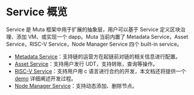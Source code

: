 # Service 概览

Service 是 Muta 框架中用于扩展的抽象层，用户可以基于 Service 定义区块治理、添加 VM、或实现一个 dapp。Muta 当前内置了 Metadata Service，Asset Service，RISC-V Service，Node Manager Service 四个 built-in service。

* [Metadata Service](./metadata_service.md)：支持链的运营方在起链前对链的相关信息进行配置。
* [Asset Service](./asset_service.md)：支持用户发行 UDT，支持转账，查询等操作。
* [RISC-V Service](./riscv_service.md)：支持用户用 c 语言进行合约的开发，本文档还将提供一个 [demo](./contract_demo) 详细阐述开发过程。
* [Node Manager Service](./node_manager_service.md)：支持动态添加、删除节点。

